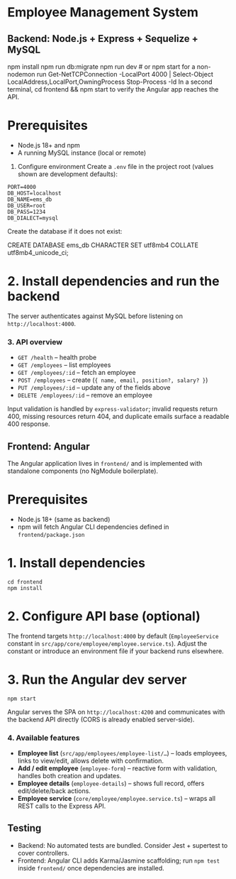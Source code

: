 Employee Management System
==========================

Backend: Node.js + Express + Sequelize + MySQL
----------------------------------------------

npm install
npm run db:migrate
npm run dev    # or npm start for a non-nodemon run
Get-NetTCPConnection -LocalPort 4000 | Select-Object LocalAddress,LocalPort,OwningProcess
Stop-Process -Id <PID>
In a second terminal, cd frontend && npm start to verify the Angular app reaches the API.

# Prerequisites
- Node.js 18+ and npm
- A running MySQL instance (local or remote)

1. Configure environment
Create a `.env` file in the project root (values shown are development defaults):

```
PORT=4000
DB_HOST=localhost
DB_NAME=ems_db
DB_USER=root
DB_PASS=1234
DB_DIALECT=mysql
```

Create the database if it does not exist:

CREATE DATABASE ems_db CHARACTER SET utf8mb4 COLLATE utf8mb4_unicode_ci;

# 2. Install dependencies and run the backend

The server authenticates against MySQL before listening on `http://localhost:4000`.

### 3. API overview
- `GET /health` – health probe
- `GET /employees` – list employees
- `GET /employees/:id` – fetch an employee
- `POST /employees` – create (`{ name, email, position?, salary? }`)
- `PUT /employees/:id` – update any of the fields above
- `DELETE /employees/:id` – remove an employee

Input validation is handled by `express-validator`; invalid requests return 400, missing resources return 404, and duplicate emails surface a readable 400 response.

Frontend: Angular
-----------------

The Angular application lives in `frontend/` and is implemented with standalone components (no NgModule boilerplate).

# Prerequisites
- Node.js 18+ (same as backend)
- npm will fetch Angular CLI dependencies defined in `frontend/package.json`

# 1. Install dependencies
```
cd frontend
npm install
```

# 2. Configure API base (optional)
The frontend targets `http://localhost:4000` by default (`EmployeeService` constant in `src/app/core/employee/employee.service.ts`). Adjust the constant or introduce an environment file if your backend runs elsewhere.

# 3. Run the Angular dev server
```
npm start
```

Angular serves the SPA on `http://localhost:4200` and communicates with the backend API directly (CORS is already enabled server-side).

### 4. Available features
- **Employee list** (`src/app/employees/employee-list/…`) – loads employees, links to view/edit, allows delete with confirmation.
- **Add / edit employee** (`employee-form`) – reactive form with validation, handles both creation and updates.
- **Employee details** (`employee-details`) – shows full record, offers edit/delete/back actions.
- **Employee service** (`core/employee/employee.service.ts`) – wraps all REST calls to the Express API.

Testing
-------
- Backend: No automated tests are bundled. Consider Jest + supertest to cover controllers.
- Frontend: Angular CLI adds Karma/Jasmine scaffolding; run `npm test` inside `frontend/` once dependencies are installed.
 